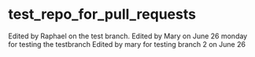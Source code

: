 # test_repo_for_pull_requests

Edited by Raphael on the test branch.
Edited by Mary on June 26 monday
for testing the testbranch
Edited by mary for testing branch 2 on June 26